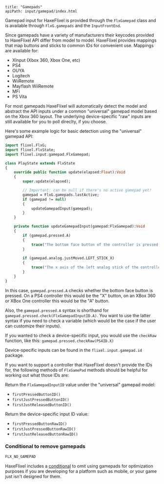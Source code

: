 ```
title: "Gamepads"
apiPath: input/gamepad/index.html
```

Gamepad input for HaxeFlixel is provided through the `FlxGamepad` class and is available through `FlxG.gamepads` and the `InputFrontEnd`.

Since gamepads have a variety of manufacturers their keycodes provided to HaxeFlixel API differ from model to model. HaxeFlixel provides mappings that map buttons and sticks to common IDs for convenient use. Mappings are available for:

- XInput (Xbox 360, Xbox One, etc)
- PS4
- OUYA
- Logitech
- WiiRemote
- Mayflash WiiRemote
- MFi
- PS Vita

For most gamepads HaxeFlixel will automatically detect the model and abstract the API inputs under a common "universal" gamepad model based on the Xbox 360 layout. The underlying device-specific "raw" inputs are still available for you to poll direclty, if you choose.

Here's some example logic for basic detection using the "universal" gamepad API:

``` haxe
import flixel.FlxG;
import flixel.FlxState;
import flixel.input.gamepad.FlxGamepad;

class PlayState extends FlxState
{
    override public function update(elapsed:Float):Void 
    {
        super.update(elapsed);

        // Important: can be null if there's no active gamepad yet!
        gamepad = FlxG.gamepads.lastActive;
        if (gamepad != null)
        {
            updateGamepadInput(gamepad);
        }
    }

    private function updateGamepadInput(gamepad:FlxGamepad):Void
    {
        if (gamepad.pressed.A)
        {
            trace("The bottom face button of the controller is pressed.");
        }
		
        if (gamepad.analog.justMoved.LEFT_STICK_X)
        {
            trace("The x axis of the left analog stick of the controller has been moved.");
        }
    }
}
```

In this case, ```gamepad.pressed.A``` checks whether the bottom face button is pressed. On a PS4 controller this would be the "X" button, on an XBox 360 or XBox One controller this would be the "A" button.

Also, the ```gamepad.pressed.A``` syntax is shorthand for ```gamepad.pressed.check(FlxGamepadInputID.A)```. You want to use the latter syntax if you need to check a variable (which would be the case if the user can customize their inputs).

If you wanted to check a device-specific input, you would use the ```checkRaw``` function, like this: ```gamepad.pressed.checkRaw(PS4ID.X)```

Device-specific inputs can be found in the ```flixel.input.gamepad.id``` package.

If you want to support a controller that HaxeFlixel doesn't provide the IDs for, the following methods of `FlxGamePad` methods should be helpful for working out what those IDs are:

Return the ```FlxGamepadInputID``` value under the "universal" gamepad model:
- `firstPressedButtonID()`
- `firstJustPressedButtonID()`
- `firstJustReleasedButtonID()`

Return the device-specific input ID value:
- `firstPressedButtonRawID()`
- `firstJustPressedButtonRawID()`
- `firstJustReleasedButtonRawID()`

### Conditional to remove gamepads

``` haxe
FLX_NO_GAMEPAD
```

HaxeFlixel includes a [conditional](http://haxeflixel.com/documentation/haxeflixel-conditionals/) to omit using gamepads for optimization purposes if you are developing for a platform such as mobile, or your game just isn't designed for them.
